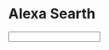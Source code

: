 <DOCTYPE html>

<html>
<head>
<title>Alexa Searth</title>
</head>
<body>
<h1>Alexa Searth</h1>
<form>
<input name= "a" type= "text"/>
</input type= "submit">
</form>
</body>
</html>

